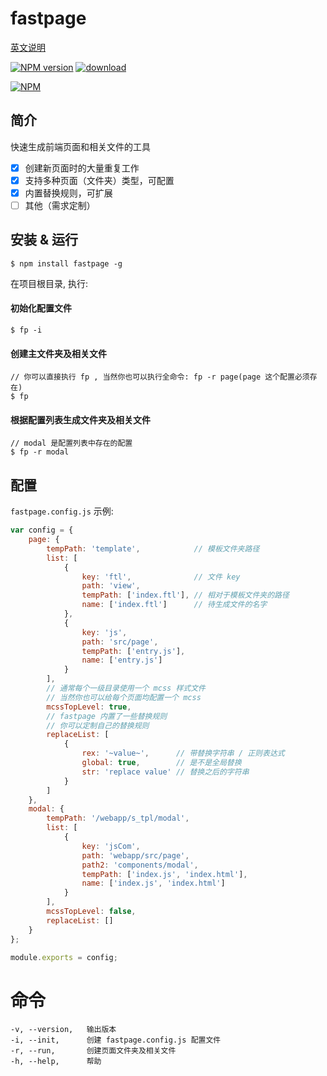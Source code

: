 # fastpage

[英文说明](https://github.com/ReAlign/fastpage/blob/master/README.md)

[![NPM version][npm-image]][npm-url]
[![download][downloads-image]][downloads-url]
<!-- [![NPM stars][stars-image]][stars-url]
[![NPM forks][forks-image]][forks-url]
[![NPM issues][issues-image]][issues-url] -->

[![NPM][nodei-image]][nodei-url]


[npm-image]: https://img.shields.io/npm/v/fastpage.svg
[npm-url]: https://www.npmjs.com/package/fastpage

[downloads-image]: https://img.shields.io/npm/dt/fastpage.svg
[downloads-url]: https://github.com/ReAlign/fastpage

<!-- [stars-image]: https://img.shields.io/github/stars/ReAlign/fastpage.svg
[stars-url]: https://github.com/ReAlign/fastpage/stargazers

[forks-image]: https://img.shields.io/github/forks/ReAlign/fastpage.svg
[forks-url]: https://github.com/ReAlign/fastpage/network

[issues-image]: https://img.shields.io/github/issues/ReAlign/fastpage.svg
[issues-url]: https://github.com/ReAlign/fastpage/issues -->

[nodei-image]: https://nodei.co/npm/fastpage.png?downloads=true&downloadRank=true&stars=true
[nodei-url]: https://www.npmjs.com/package/fastpage

## 简介

快速生成前端页面和相关文件的工具

* [x] 创建新页面时的大量重复工作
* [x] 支持多种页面（文件夹）类型，可配置
* [x] 内置替换规则，可扩展
* [ ] 其他（需求定制）

## 安装 & 运行

```
$ npm install fastpage -g
```

在项目根目录, 执行:

#### 初始化配置文件
```
$ fp -i
```
#### 创建主文件夹及相关文件
```
// 你可以直接执行 fp , 当然你也可以执行全命令: fp -r page(page 这个配置必须存在)
$ fp
```

#### 根据配置列表生成文件夹及相关文件
```
// modal 是配置列表中存在的配置
$ fp -r modal
```

## 配置

`fastpage.config.js` 示例:

```javascript
var config = {
    page: {
        tempPath: 'template',            // 模板文件夹路径
        list: [
            {
                key: 'ftl',              // 文件 key
                path: 'view',
                tempPath: ['index.ftl'], // 相对于模板文件夹的路径
                name: ['index.ftl']      // 待生成文件的名字
            },
            {
                key: 'js',
                path: 'src/page',
                tempPath: ['entry.js'],
                name: ['entry.js']
            }
        ],
        // 通常每个一级目录使用一个 mcss 样式文件
        // 当然你也可以给每个页面均配置一个 mcss
        mcssTopLevel: true,
        // fastpage 内置了一些替换规则
        // 你可以定制自己的替换规则
        replaceList: [
            {
                rex: '~value~',      // 带替换字符串 / 正则表达式
                global: true,        // 是不是全局替换
                str: 'replace value' // 替换之后的字符串
            }
        ]
    },
    modal: {
        tempPath: '/webapp/s_tpl/modal',
        list: [
            {
                key: 'jsCom',
                path: 'webapp/src/page',
                path2: 'components/modal',
                tempPath: ['index.js', 'index.html'],
                name: ['index.js', 'index.html']
            }
        ],
        mcssTopLevel: false,
        replaceList: []
    }
};

module.exports = config;
```

# 命令

```
-v, --version,   输出版本
-i, --init,      创建 fastpage.config.js 配置文件
-r, --run,       创建页面文件夹及相关文件
-h, --help,      帮助
```


